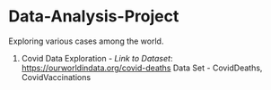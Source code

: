 # Data-Analysis-Project
Exploring various cases among the world.

1. Covid Data Exploration - 
_Link to Dataset_: https://ourworldindata.org/covid-deaths
Data Set - CovidDeaths, CovidVaccinations


